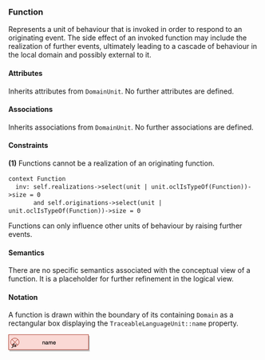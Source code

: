 ### Function

Represents a unit of behaviour that is invoked in order to respond to an originating event. The side effect of an invoked function may include the realization of further events, ultimately leading to a cascade of behaviour in the local domain and possibly external to it.

#### Attributes

Inherits attributes from `DomainUnit`. No further attributes are defined.

#### Associations

Inherits associations from `DomainUnit`. No further associations are defined.

#### Constraints

**(1)** Functions cannot be a realization of an originating function.

```ocl
context Function
  inv: self.realizations->select(unit | unit.oclIsTypeOf(Function))->size = 0
       and self.originations->select(unit | unit.oclIsTypeOf(Function))->size = 0
```

Functions can only influence other units of behaviour by raising further events.

#### Semantics

There are no specific semantics associated with the conceptual view of a function. It is a placeholder for further refinement in the logical view.

#### Notation

A function is drawn within the boundary of its containing `Domain` as a rectangular box displaying the `TraceableLanguageUnit::name` property.

![Function](../../images/notation-function.png)
